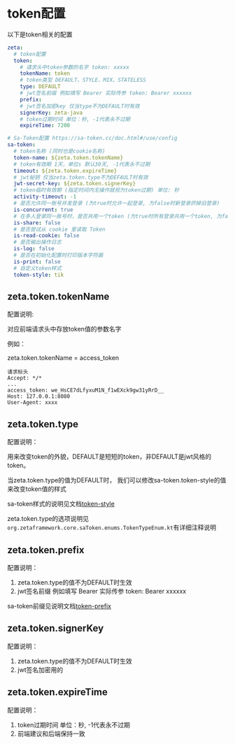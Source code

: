 # token配置

以下是token相关的配置
```yaml
zeta:
  # token配置
  token:
    # 请求头中token参数的名字 token: xxxxx
    tokenName: token
    # token类型 DEFAULT、STYLE、MIX、STATELESS
    type: DEFAULT
    # jwt签名前缀 例如填写 Bearer 实际传参 token: Bearer xxxxxx
    prefix:
    # jwt签名加密key 仅当type不为DEFAULT时有效
    signerKey: zeta-java
    # token过期时间 单位：秒, -1代表永不过期
    expireTime: 7200

# Sa-Token配置 https://sa-token.cc/doc.html#/use/config
sa-token:
  # token名称 (同时也是cookie名称)
  token-name: ${zeta.token.tokenName}
  # token有效期 1天，单位s 默认30天, -1代表永不过期
  timeout: ${zeta.token.expireTime}
  # jwt秘钥 仅当zeta.token.type不为DEFAULT时有效
  jwt-secret-key: ${zeta.token.signerKey}
  # token临时有效期 (指定时间内无操作就视为token过期) 单位: 秒
  activity-timeout: -1
  # 是否允许同一账号并发登录 (为true时允许一起登录, 为false时新登录挤掉旧登录)
  is-concurrent: true
  # 在多人登录同一账号时，是否共用一个token (为true时所有登录共用一个token, 为false时每次登录新建一个token)
  is-share: false
  # 是否尝试从 cookie 里读取 Token
  is-read-cookie: false
  # 是否输出操作日志
  is-log: false
  # 是否在初始化配置时打印版本字符画
  is-print: false
  # 自定义token样式
  token-style: tik
```

## zeta.token.tokenName 
配置说明: 

对应前端请求头中存放token值的参数名字

例如：

zeta.token.tokenName = access_token

```
请求标头
Accept: */*
...
access_token: we_HsCE7dLfyxuM1N_f1wEXck9gw31yRrD__
Host: 127.0.0.1:8080
User-Agent: xxxx
```

## zeta.token.type
配置说明：

用来改变token的外貌，DEFAULT是短短的token，非DEFAULT是jwt风格的token。

当zeta.token.type的值为DEFAULT时， 我们可以修改sa-token.token-style的值来改变token值的样式

sa-token样式的说明见文档[token-style](https://sa-token.cc/doc.html#/up/token-style)

zeta.token.type的选项说明见`org.zetaframework.core.saToken.enums.TokenTypeEnum.kt`有详细注释说明



## zeta.token.prefix
配置说明：
1. zeta.token.type的值不为DEFAULT时生效
2. jwt签名前缀 例如填写 Bearer 实际传参 token: Bearer xxxxxx

sa-token前缀见说明文档[token-prefix](https://sa-token.cc/doc.html#/up/token-prefix)



## zeta.token.signerKey

配置说明：
1. zeta.token.type的值不为DEFAULT时生效
2. jwt签名加密用的



## zeta.token.expireTime

配置说明：
1. token过期时间 单位：秒, -1代表永不过期
2. 前端建议和后端保持一致
